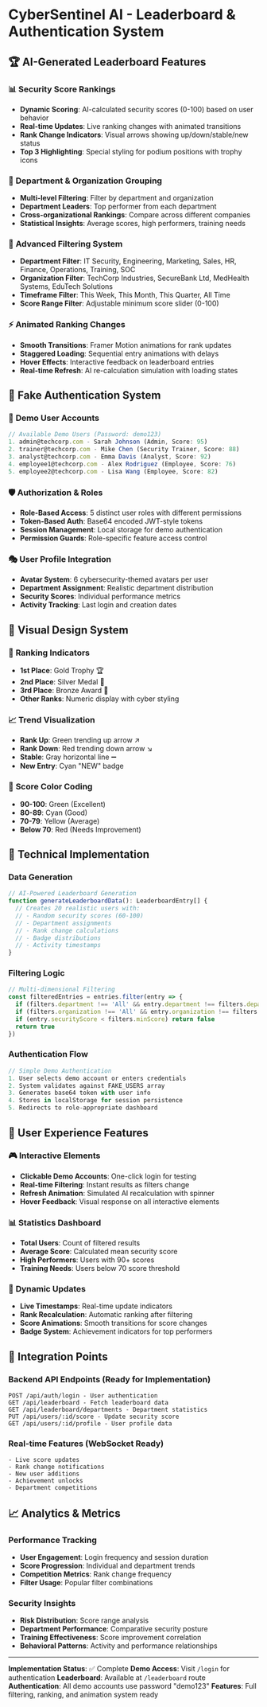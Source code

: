 # CyberSentinel AI - Leaderboard & Authentication System

## 🏆 **AI-Generated Leaderboard Features**

### 📊 **Security Score Rankings**
- **Dynamic Scoring**: AI-calculated security scores (0-100) based on user behavior
- **Real-time Updates**: Live ranking changes with animated transitions
- **Rank Change Indicators**: Visual arrows showing up/down/stable/new status
- **Top 3 Highlighting**: Special styling for podium positions with trophy icons

### 🏢 **Department & Organization Grouping**
- **Multi-level Filtering**: Filter by department and organization
- **Department Leaders**: Top performer from each department
- **Cross-organizational Rankings**: Compare across different companies
- **Statistical Insights**: Average scores, high performers, training needs

### 🎯 **Advanced Filtering System**
- **Department Filter**: IT Security, Engineering, Marketing, Sales, HR, Finance, Operations, Training, SOC
- **Organization Filter**: TechCorp Industries, SecureBank Ltd, MedHealth Systems, EduTech Solutions
- **Timeframe Filter**: This Week, This Month, This Quarter, All Time
- **Score Range Filter**: Adjustable minimum score slider (0-100)

### ⚡ **Animated Ranking Changes**
- **Smooth Transitions**: Framer Motion animations for rank updates
- **Staggered Loading**: Sequential entry animations with delays
- **Hover Effects**: Interactive feedback on leaderboard entries
- **Real-time Refresh**: AI re-calculation simulation with loading states

## 🔐 **Fake Authentication System**

### 👥 **Demo User Accounts**
```typescript
// Available Demo Users (Password: demo123)
1. admin@techcorp.com - Sarah Johnson (Admin, Score: 95)
2. trainer@techcorp.com - Mike Chen (Security Trainer, Score: 88)  
3. analyst@techcorp.com - Emma Davis (Analyst, Score: 92)
4. employee1@techcorp.com - Alex Rodriguez (Employee, Score: 76)
5. employee2@techcorp.com - Lisa Wang (Employee, Score: 82)
```

### 🛡️ **Authorization & Roles**
- **Role-Based Access**: 5 distinct user roles with different permissions
- **Token-Based Auth**: Base64 encoded JWT-style tokens
- **Session Management**: Local storage for demo authentication
- **Permission Guards**: Role-specific feature access control

### 🎭 **User Profile Integration**
- **Avatar System**: 6 cybersecurity-themed avatars per user
- **Department Assignment**: Realistic department distribution
- **Security Scores**: Individual performance metrics
- **Activity Tracking**: Last login and creation dates

## 🎨 **Visual Design System**

### 🏅 **Ranking Indicators**
- **1st Place**: Gold Trophy 🏆
- **2nd Place**: Silver Medal 🥈  
- **3rd Place**: Bronze Award 🥉
- **Other Ranks**: Numeric display with cyber styling

### 📈 **Trend Visualization**
- **Rank Up**: Green trending up arrow ↗️
- **Rank Down**: Red trending down arrow ↘️
- **Stable**: Gray horizontal line ➖
- **New Entry**: Cyan "NEW" badge

### 🎯 **Score Color Coding**
- **90-100**: Green (Excellent)
- **80-89**: Cyan (Good)
- **70-79**: Yellow (Average)
- **Below 70**: Red (Needs Improvement)

## 🔧 **Technical Implementation**

### **Data Generation**
```typescript
// AI-Powered Leaderboard Generation
function generateLeaderboardData(): LeaderboardEntry[] {
  // Creates 20 realistic users with:
  // - Random security scores (60-100)
  // - Department assignments
  // - Rank change calculations
  // - Badge distributions
  // - Activity timestamps
}
```

### **Filtering Logic**
```typescript
// Multi-dimensional Filtering
const filteredEntries = entries.filter(entry => {
  if (filters.department !== 'All' && entry.department !== filters.department) return false
  if (filters.organization !== 'All' && entry.organization !== filters.organization) return false
  if (entry.securityScore < filters.minScore) return false
  return true
})
```

### **Authentication Flow**
```typescript
// Simple Demo Authentication
1. User selects demo account or enters credentials
2. System validates against FAKE_USERS array
3. Generates base64 token with user info
4. Stores in localStorage for session persistence
5. Redirects to role-appropriate dashboard
```

## 📱 **User Experience Features**

### 🎮 **Interactive Elements**
- **Clickable Demo Accounts**: One-click login for testing
- **Real-time Filtering**: Instant results as filters change
- **Refresh Animation**: Simulated AI recalculation with spinner
- **Hover Feedback**: Visual response on all interactive elements

### 📊 **Statistics Dashboard**
- **Total Users**: Count of filtered results
- **Average Score**: Calculated mean security score
- **High Performers**: Users with 90+ scores
- **Training Needs**: Users below 70 score threshold

### 🔄 **Dynamic Updates**
- **Live Timestamps**: Real-time update indicators
- **Rank Recalculation**: Automatic ranking after filtering
- **Score Animations**: Smooth transitions for score changes
- **Badge System**: Achievement indicators for top performers

## 🚀 **Integration Points**

### **Backend API Endpoints** (Ready for Implementation)
```
POST /api/auth/login - User authentication
GET /api/leaderboard - Fetch leaderboard data
GET /api/leaderboard/departments - Department statistics
PUT /api/users/:id/score - Update security score
GET /api/users/:id/profile - User profile data
```

### **Real-time Features** (WebSocket Ready)
```
- Live score updates
- Rank change notifications  
- New user additions
- Achievement unlocks
- Department competitions
```

## 📈 **Analytics & Metrics**

### **Performance Tracking**
- **User Engagement**: Login frequency and session duration
- **Score Progression**: Individual and department trends
- **Competition Metrics**: Rank change frequency
- **Filter Usage**: Popular filter combinations

### **Security Insights**
- **Risk Distribution**: Score range analysis
- **Department Performance**: Comparative security posture
- **Training Effectiveness**: Score improvement correlation
- **Behavioral Patterns**: Activity and performance relationships

---

**Implementation Status**: ✅ Complete
**Demo Access**: Visit `/login` for authentication
**Leaderboard**: Available at `/leaderboard` route
**Authentication**: All demo accounts use password "demo123"
**Features**: Full filtering, ranking, and animation system ready